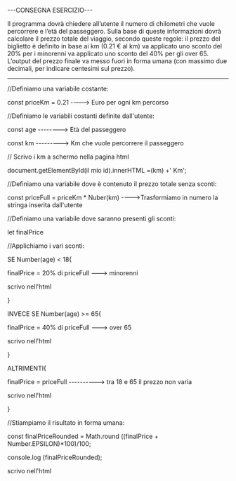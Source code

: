 
---CONSEGNA ESERCIZIO---

Il programma dovrà chiedere all’utente il numero di chilometri che vuole percorrere e l’età del passeggero.
Sulla base di queste informazioni dovrà calcolare il prezzo totale del viaggio, secondo queste regole:
il prezzo del biglietto è definito in base ai km (0.21 € al km)
va applicato uno sconto del 20% per i minorenni
va applicato uno sconto del 40% per gli over 65.
L’output del prezzo finale va messo fuori in forma umana (con massimo due decimali, per indicare centesimi sul prezzo).

-----------------------------------------------------------------------------------------------------

//Definiamo una variabile costante:

const priceKm = 0.21 ----> Euro per ogni km percorso



//Definiamo le variabili costanti definite dall'utente:

const age --------> Età del passeggero

const km ---------> Km che vuole percorrere il passeggero



// Scrivo i km a schermo nella pagina html 

document.getElementById(il mio id).innerHTML =(km) +' Km';



//Definiamo una variabile dove è contenuto il prezzo totale senza sconti:

const priceFull = priceKm * Nuber(km) ---->Trasformiamo in numero la stringa inserita dall'utente



//Definiamo una variabile dove saranno presenti gli sconti:

let finalPrice



//Applichiamo i vari sconti:

SE Number(age) < 18{

finalPrice = 20% di priceFull ---> minorenni

scrivo nell'html

}

INVECE SE Number(age) >= 65{

finalPrice = 40% di priceFull ---> over 65

scrivo nell'html

}

ALTRIMENTI{

finalPrice = priceFull ----------> tra 18 e 65 il prezzo non varia

scrivo nell'html

}


//Stiampiamo il risultato in forma umana:

const finalPriceRounded = Math.round ((finalPrice + Number.EPSILON)*100)/100;

console.log (finalPriceRounded);

scrivo nell'html